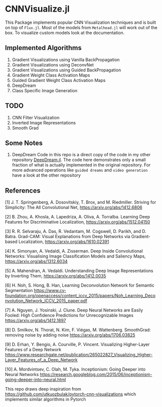 # CNNVisualize.jl

This Package implements popular CNN Visualization techniques and is built on top of `Flux.jl`. Most of the models from `Metalhead.jl` will work out of the box. To visualize custom models look at the documentation.

## Implemented Algorithms

1. Gradient Visualizations using Vanilla BackPropagation
2. Gradient Visualizations using DeconvNet
3. Gradient Visualizations using Guided BackPropagation
4. Gradient Weight Class Activation Maps
5. Guided Gradient Weight Class Activation Maps
6. DeepDream
7. Class Specific Image Generation

## TODO

1. CNN Filter Visualization
2. Inverted Image Representations
3. Smooth Grad

## Some Notes

1. DeepDream Code in this repo is a direct copy of the code in my other repository [DeepDream.jl](https://github.com/avik-pal/DeepDream.jl). The code here demonstrates only a small fraction of what is actually implemented in the original repository. For more advanced operations like `guided dreams` and `video generation` have a look at the other repository

## References

[1] J. T. Springenberg, A. Dosovitskiy, T. Brox, and M. Riedmiller. Striving for Simplicity: The All Convolutional Net, https://arxiv.org/abs/1412.6806

[2] B. Zhou, A. Khosla, A. Lapedriza, A. Oliva, A. Torralba. Learning Deep Features for Discriminative Localization, https://arxiv.org/abs/1512.04150

[3] R. R. Selvaraju, A. Das, R. Vedantam, M. Cogswell, D. Parikh, and D. Batra. Grad-CAM: Visual Explanations from Deep Networks via Gradient-based Localization, https://arxiv.org/abs/1610.02391

[4] K. Simonyan, A. Vedaldi, A. Zisserman. Deep Inside Convolutional Networks: Visualising Image Classification Models and Saliency Maps, https://arxiv.org/abs/1312.6034

[5] A. Mahendran, A. Vedaldi. Understanding Deep Image Representations by Inverting Them, https://arxiv.org/abs/1412.0035

[6] H. Noh, S. Hong, B. Han, Learning Deconvolution Network for Semantic Segmentation https://www.cv-foundation.org/openaccess/content_iccv_2015/papers/Noh_Learning_Deconvolution_Network_ICCV_2015_paper.pdf

[7] A. Nguyen, J. Yosinski, J. Clune. Deep Neural Networks are Easily Fooled: High Confidence Predictions for Unrecognizable Images https://arxiv.org/abs/1412.1897

[8] D. Smilkov, N. Thorat, N. Kim, F. Viégas, M. Wattenberg. SmoothGrad: removing noise by adding noise https://arxiv.org/abs/1706.03825

[9] D. Erhan, Y. Bengio, A. Courville, P. Vincent. Visualizing Higher-Layer Features of a Deep Network https://www.researchgate.net/publication/265022827_Visualizing_Higher-Layer_Features_of_a_Deep_Network

[10] A. Mordvintsev, C. Olah, M. Tyka. Inceptionism: Going Deeper into Neural Networks https://research.googleblog.com/2015/06/inceptionism-going-deeper-into-neural.html

This repo draws deep inspiration from https://github.com/utkuozbulak/pytorch-cnn-visualizations which implements similar algorithms in Pytorch

